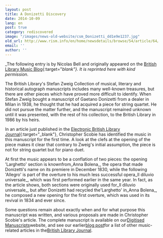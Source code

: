 ```yaml
---
layout: post
title: A Donizetti Discovery
date: 2014-10-09
lang: en
post: true
category: rediscovered
image: "/images/news-old-website/csm_Donizetti_dd1e9e1237.jpg"
old_url: http://www.rism.info/en/home/newsdetails/browse/54/article/64/a-donizetti-discovery.html
email: ''
author: ''
---
```


_The following entry is by Nicolas Bell and originally appeared on the [British Library Music Blog](http://britishlibrary.typepad.co.uk/music/2014/09/a-donizetti-discovery.html#){:target="_blank"}. It is reprinted here with kind permission._

The British Library's Stefan Zweig Collection of musical, literary and historical autograph manuscripts includes many well-known treasures, but there are other pieces which have proved more difficult to identify. When Stefan Zweig bought a manuscript of Gaetano Donizetti from a dealer in Milan in 1938, he thought that he had acquired a piece for string quartet. He did not pursue the matter further, and the manuscript remained unknown until it was presented, with the rest of his collection, to the British Library in 1986 by his heirs.

In an article just published in the [Electronic British Library Journal](http://www.bl.uk/eblj/2014articles/article12.html){:target="_blank"}, Christopher Scobie has identified the music in this manuscript for the first time. A look at the clefs at the opening of the piece makes it clear that contrary to Zweig's initial assumption, the piece is not for string quartet but for piano duet.

At first the music appears to be a conflation of two pieces: the opening 'Larghetto' section is knownfrom_Anna Bolena_, the opera that made Donizetti's name on its premiere in December 1830, while the following 'Allegro' is part of the overture to his much less successful opera_Il diluvio universale_, which was first performed earlier in the same year. In fact, as the article shows, both sections were originally used for_Il diluvio universale_, but after Donizetti had recycled the'Larghetto' in_Anna Bolena_, he composed a new opening for the first overture, which was used in its revival in 1834 and ever since.

Some questions remain about exactly when and for what purpose this manuscript was written, and various proposals are made in Christopher Scobie's article. The complete manuscript is available on our[Digitised Manuscripts](http://www.bl.uk/manuscripts/FullDisplay.aspx?index=0&ref=Zweig_MS_33)website, and see our earlier[blog post](http://britishlibrary.typepad.co.uk/music/2012/09/british-library-journal-34-music-articles-now-available-online.html)for a list of other music-related articles in the[British Library Journal](http://www.bl.uk/eblj/index.html).
